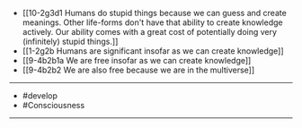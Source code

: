 - [[10-2g3d1 Humans do stupid things because we can guess and create meanings. Other life-forms don't have that ability to create knowledge actively. Our ability comes with a great cost of potentially doing very (infinitely) stupid things.]]
- [[1-2g2b Humans are significant insofar as we can create knowledge]]
- [[9-4b2b1a We are free insofar as we can create knowledge]]
- [[9-4b2b2 We are also free because we are in the multiverse]]
---
- #develop
- #Consciousness
---
